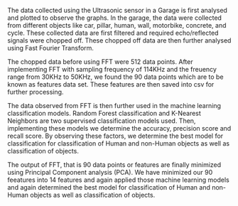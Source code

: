 The data collected using the Ultrasonic sensor in a Garage is first analysed and plotted to observe the graphs. In the garage, the data were collected from different objects like car, pillar, human, wall, motorbike, concrete, and cycle. These collected data are first filtered and required echo/reflected signals were chopped off. These chopped off data are then further analysed using Fast Fourier Transform.

The chopped data before using FFT were 512 data points. After implementing FFT with sampling frequency of 114KHz and the freuency range from 30KHz to 50KHz, we found the 90 data points which are to be known as features data set. These features are then saved into csv for further processing.

The data observed from FFT is then further used in the machine learning classification models. Random Forest classification and K-Nearest Neighbors are two supervised classification models used. Then, implementing these models we determine the accuracy, precision score and recall score. By observing these factors, we determine the best model for classification for classification of Human and non-Human objects as well as classification of objects.

The output of FFT, that is 90 data points or features are finally minimized using Principal Component analysis (PCA). We have minimized our 90 feeatures into 14 features and again applied those machine learning models and again determined the best model for classification of Human and non-Human objects as well as classification of objects.

